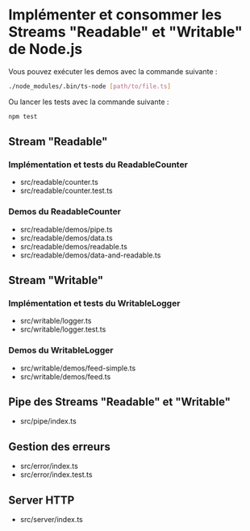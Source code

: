 # Implémenter et consommer les Streams "Readable" et "Writable" de Node.js

Vous pouvez exécuter les demos avec la commande suivante :

```bash
./node_modules/.bin/ts-node [path/to/file.ts]
```

Ou lancer les tests avec la commande suivante :

```bash
npm test
```

## Stream "Readable"

### Implémentation et tests du ReadableCounter

- src/readable/counter.ts
- src/readable/counter.test.ts

### Demos du ReadableCounter

- src/readable/demos/pipe.ts
- src/readable/demos/data.ts
- src/readable/demos/readable.ts
- src/readable/demos/data-and-readable.ts

## Stream "Writable"

### Implémentation et tests du WritableLogger

- src/writable/logger.ts
- src/writable/logger.test.ts

### Demos du WritableLogger

- src/writable/demos/feed-simple.ts
- src/writable/demos/feed.ts

## Pipe des Streams "Readable" et "Writable"

- src/pipe/index.ts

## Gestion des erreurs

- src/error/index.ts
- src/error/index.test.ts

## Server HTTP

- src/server/index.ts
